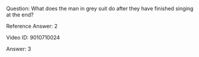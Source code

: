 Question: What does the man in grey suit do after they have finished singing at the end?

Reference Answer: 2

Video ID: 9010710024

Answer: 3

